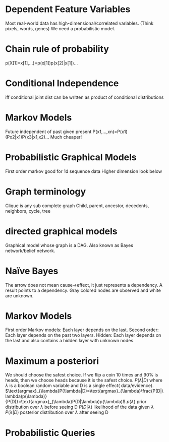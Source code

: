 # Dependent Feature Variables
Most real-world data has high-dimensional/correlated variables. (Think pixels, words, genes)
We need a probabilistic model. 
# Chain rule of probability 
p(X[1]=x[1],...)=p(x[1])p(x[2]|x[1])...
# Conditional Independence
iff conditional joint dist can be written as product of conditional distributions
# Markov Models
Future independent of past given present
P(x1,...,xn)=P(x1)(Px2|x1)P(x3|x1,x2)...
Much cheaper!
# Probabilistic Graphical Models
First order markov good for 1d sequence data
Higher dimension look below
# Graph terminology

Clique is any sub complete graph
Child, parent, ancestor, decedents, neighbors, cycle, tree

# directed graphical models
Graphical model whose graph is a DAG. Also known as Bayes network/belief network. 

# Naïve Bayes
The arrow does not mean cause->effect, it just represents a dependency. 
A result points to a dependency. Gray colored nodes are observed  and white are unknown. 

# Markov Models

First order Markov models: Each layer depends on the last. 
Second order: Each layer depends on the past two layers. 
Hidden: Each layer depends on the last and also contains a hidden layer with unknown nodes. 

# Maximum a posteriori
We should choose the safest choice. If we flip a coin 10 times and 90% is heads, then we choose heads because it is the safest choice. 
$P(\lambda|D)$ where $\lambda$ is a boolean random variable and D is a single effect( data/evidence). 
$\text{argmax}_{\lambda}P(\lambda|D)=\text{argmax}_{\lambda}\frac{P(D|\lambda)p(\lambda)}{P(D)}=\text{argmax}_{\lambda}P(D|\lambda)p(\lambda)$  $p(\lambda)$ prior distribution over $\lambda$ before seeing D
$P(D|\lambda)$ likelihood of the data given $\lambda$
$P(\lambda|D)$ posterior distribution over $\lambda$ after seeing D

# Probabilistic Queries